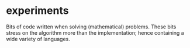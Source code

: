 experiments
===========

Bits of code written when solving (mathematical) problems. These bits stress on the algorithm more than the implementation; hence containing a wide variety of languages.
